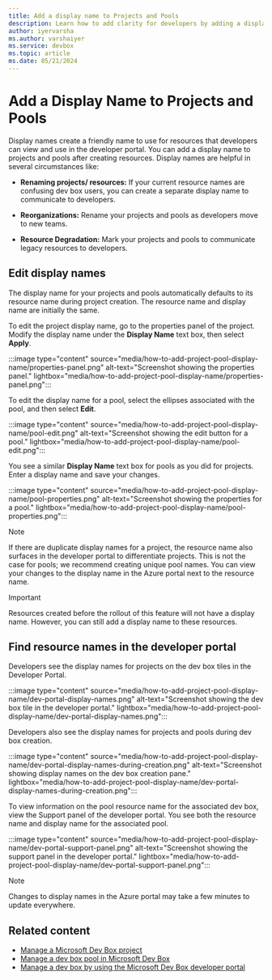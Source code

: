 ```yaml
---
title: Add a display name to Projects and Pools
description: Learn how to add clarity for developers by adding a display name to Projects and Pools to rename resources.
author: iyervarsha
ms.author: varshaiyer
ms.service: devbox
ms.topic: article
ms.date: 05/21/2024
---
```


# Add a Display Name to Projects and Pools

Display names create a friendly name to use for resources that developers can view and use in the developer portal. You can add a display name to projects and pools after creating resources. Display names are helpful in several circumstances like:  

- **Renaming projects/ resources:** If your current resource names are confusing dev box users, you can create a separate display name to communicate to developers.

- **Reorganizations:** Rename your projects and pools as developers move to new teams.  

- **Resource Degradation:** Mark your projects and pools to communicate legacy resources to developers. 
 
## Edit display names 

The display name for your projects and pools automatically defaults to its resource name during project creation. The resource name and display name are initially the same.  

To edit the project display name, go to the properties panel of the project. Modify the display name under the **Display Name** text box, then select **Apply**.

:::image type="content" source="media/how-to-add-project-pool-display-name/properties-panel.png" alt-text="Screenshot showing the properties panel." lightbox="media/how-to-add-project-pool-display-name/properties-panel.png":::  

To edit the display name for a pool, select the ellipses associated with the pool, and then select **Edit**.  

:::image type="content" source="media/how-to-add-project-pool-display-name/pool-edit.png" alt-text="Screenshot showing the edit button for a pool." lightbox="media/how-to-add-project-pool-display-name/pool-edit.png":::

You  see a similar **Display Name** text box for pools as you did for projects. Enter a display name and save your changes.  

:::image type="content" source="media/how-to-add-project-pool-display-name/pool-properties.png" alt-text="Screenshot showing the properties for a pool." lightbox="media/how-to-add-project-pool-display-name/pool-properties.png":::

> [!Note]
> If there are duplicate display names for a project, the resource name  also surfaces in the developer portal to differentiate projects. This is not the case for pools; we recommend creating unique pool names. You can view your changes to the display name in the Azure portal next to the resource name.  

> [!Important]
> Resources created before the rollout of this feature will not have a display name. However, you can still add a display name to these resources.   


## Find resource names in the developer portal 

Developers see the display names for projects on the dev box tiles in the Developer Portal. 

:::image type="content" source="media/how-to-add-project-pool-display-name/dev-portal-display-names.png" alt-text="Screenshot showing the dev box tile in the developer portal." lightbox="media/how-to-add-project-pool-display-name/dev-portal-display-names.png":::

Developers also see the display names for projects and pools during dev box creation. 

:::image type="content" source="media/how-to-add-project-pool-display-name/dev-portal-display-names-during-creation.png" alt-text="Screenshot showing display names on the dev box creation pane." lightbox="media/how-to-add-project-pool-display-name/dev-portal-display-names-during-creation.png":::

To view information on the pool resource name for the associated dev box, view the Support panel of the developer portal. You  see both the resource name and display name for the associated pool. 

:::image type="content" source="media/how-to-add-project-pool-display-name/dev-portal-support-panel.png" alt-text="Screenshot showing the support panel in the developer portal." lightbox="media/how-to-add-project-pool-display-name/dev-portal-support-panel.png":::

> [!Note]
> Changes to display names in the Azure portal may take a few minutes to update everywhere.

## Related content
- [Manage a Microsoft Dev Box project](how-to-manage-dev-box-projects.md)
- [Manage a dev box pool in Microsoft Dev Box](how-to-manage-dev-box-pools.md)
- [Manage a dev box by using the Microsoft Dev Box developer portal](how-to-create-dev-boxes-developer-portal.md)